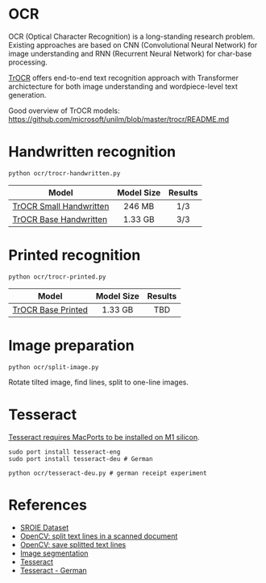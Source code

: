 # OCR

OCR (Optical Character Recognition) is a long-standing research problem. Existing approaches
are based on CNN (Convolutional Neural Network) for image understanding and RNN (Recurrent Neural Network)
for char-base processing.

[TrOCR](https://arxiv.org/abs/2109.10282) offers end-to-end text recognition approach with Transformer
archictecture for both image understanding and wordpiece-level text generation.

Good overview of TrOCR models: https://github.com/microsoft/unilm/blob/master/trocr/README.md

# Handwritten recognition
```
python ocr/trocr-handwritten.py
```

| Model | Model Size | Results |
| --- | :---: | :---: |
| [TrOCR Small Handwritten](https://huggingface.co/microsoft/trocr-small-handwritten/tree/main) | 246 MB | 1/3 |
| [TrOCR Base Handwritten](https://huggingface.co/microsoft/trocr-base-handwritten/tree/main) | 1.33 GB | 3/3 |

# Printed recognition
```
python ocr/trocr-printed.py
```

| Model | Model Size | Results |
| --- | :---: | :---: |
| [TrOCR Base Printed](https://huggingface.co/microsoft/trocr-base-printed/tree/main) | 1.33 GB | TBD |

# Image preparation
```
python ocr/split-image.py
```

Rotate tilted image, find lines, split to one-line images.

# Tesseract

[Tesseract requires MacPorts to be installed on M1 silicon](https://sammybams.hashnode.dev/how-to-install-tesseract-ocr-on-macos).
```
sudo port install tesseract-eng
sudo port install tesseract-deu # German

python ocr/tesseract-deu.py # german receipt experiment
```

# References
  - [SROIE Dataset](https://www.kaggle.com/datasets/urbikn/sroie-datasetv2)
  - [OpenCV: split text lines in a scanned document](https://stackoverflow.com/questions/34981144/split-text-lines-in-scanned-document)
  - [OpenCV: save splitted text lines](https://stackoverflow.com/questions/67991036/save-splited-text-lines-opencv)
  - [Image segmentation](https://www.kaggle.com/code/dmitryyemelyanov/receipt-ocr-part-1-image-segmentation-by-opencv) 
- [Tesseract](https://pyimagesearch.com/2021/10/27/automatically-ocring-receipts-and-scans/)
- [Tesseract - German](https://nanonets.com/blog/receipt-ocr/)
